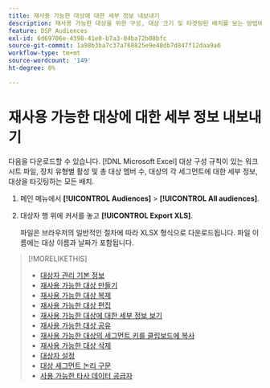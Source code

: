 ```yaml
---
title: 재사용 가능한 대상에 대한 세부 정보 내보내기
description: 재사용 가능한 대상을 위한 구성, 대상 크기 및 타겟팅된 배치를 보는 방법에 대해 알아봅니다.
feature: DSP Audiences
exl-id: 6d69706e-4398-41e0-b7a3-04ba72b08bfc
source-git-commit: 1a98b3ba7c37a768825e9e48db7d847f12daa9a0
workflow-type: tm+mt
source-wordcount: '149'
ht-degree: 0%

---
```


# 재사용 가능한 대상에 대한 세부 정보 내보내기

다음을 다운로드할 수 있습니다. [!DNL Microsoft Excel] 대상 구성 규칙이 있는 워크시트 파일, 장치 유형별 활성 및 총 대상 멤버 수, 대상의 각 세그먼트에 대한 세부 정보, 대상을 타깃팅하는 모든 배치.

1. 메인 메뉴에서 **[!UICONTROL Audiences]** > **[!UICONTROL All audiences]**.

1. 대상자 행 위에 커서를 놓고 **[!UICONTROL Export XLS]**.

   파일은 브라우저의 일반적인 절차에 따라 XLSX 형식으로 다운로드됩니다. 파일 이름에는 대상 이름과 날짜가 포함됩니다.

>[!MORELIKETHIS]
>
>* [대상자 관리 기본 정보](audience-about.md)
>* [재사용 가능한 대상 만들기](reusable-audience-create.md)
>* [재사용 가능한 대상 복제](reusable-audience-duplicate.md)
>* [재사용 가능한 대상 편집](reusable-audience-edit.md)
>* [재사용 가능한 대상에 대한 세부 정보 보기](reusable-audience-view-details.md)
>* [재사용 가능한 대상 공유](reusable-audience-share.md)
>* [재사용 가능한 대상의 세그먼트 키를 클립보드에 복사](reusable-audience-clipboard.md)
>* [재사용 가능한 대상 삭제](reusable-audience-delete.md)
>* [대상자 설정](audience-settings.md)
>* [대상 세그먼트 논리 구문](audience-segment-logic-syntax.md)
>* [사용 가능한 타사 데이터 공급자](third-party-data-providers.md)

